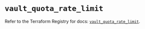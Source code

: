 # `vault_quota_rate_limit`

Refer to the Terraform Registry for docs: [`vault_quota_rate_limit`](https://registry.terraform.io/providers/hashicorp/vault/4.0.0/docs/resources/quota_rate_limit).
